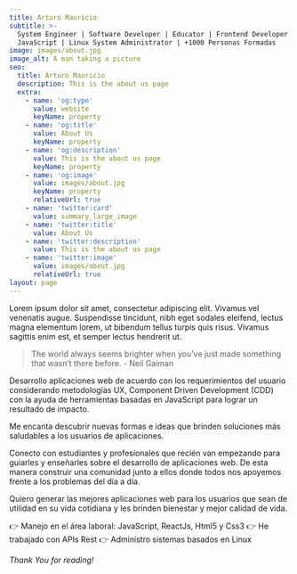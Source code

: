 ```yaml
---
title: Arturo Mauricio
subtitle: >-
  System Engineer | Software Developer | Educator | Frontend Developer | React |
  JavaScript | Linux System Administrator | +1000 Personas Formadas
image: images/about.jpg
image_alt: A man taking a picture
seo:
  title: Arturo Mauricio
  description: This is the about us page
  extra:
    - name: 'og:type'
      value: website
      keyName: property
    - name: 'og:title'
      value: About Us
      keyName: property
    - name: 'og:description'
      value: This is the about us page
      keyName: property
    - name: 'og:image'
      value: images/about.jpg
      keyName: property
      relativeUrl: true
    - name: 'twitter:card'
      value: summary_large_image
    - name: 'twitter:title'
      value: About Us
    - name: 'twitter:description'
      value: This is the about us page
    - name: 'twitter:image'
      value: images/about.jpg
      relativeUrl: true
layout: page
---
```

Lorem ipsum dolor sit amet, consectetur adipiscing elit. Vivamus vel venenatis augue. Suspendisse tincidunt, nibh eget sodales eleifend, lectus magna elementum lorem, ut bibendum tellus turpis quis risus. Vivamus sagittis enim est, et semper lectus hendrerit ut.

> The world always seems brighter when you’ve just made something that wasn’t there before. - Neil Gaiman

Desarrollo aplicaciones web de acuerdo con los requerimientos del usuario considerando metodologías UX, Component Driven Development (CDD) con la ayuda de herramientas basadas en JavaScript para lograr un resultado de impacto.

Me encanta descubrir nuevas formas e ideas que brinden soluciones más saludables a los usuarios de aplicaciones.

Conecto con estudiantes y profesionales que recién van empezando para guiarles y enseñarles sobre el desarrollo de aplicaciones web. De esta manera construir una comunidad junto a ellos donde todos nos apoyemos frente a los problemas del día a día.

Quiero generar las mejores aplicaciones web para los usuarios que sean de utilidad en su vida cotidiana y les brinden bienestar y mejor calidad de vida.

👉 Manejo en el área laboral: JavaScript, ReactJs, Html5 y Css3
👉 He trabajado con APIs Rest
👉 Administro sistemas basados en Linux



*Thank You for reading!*
